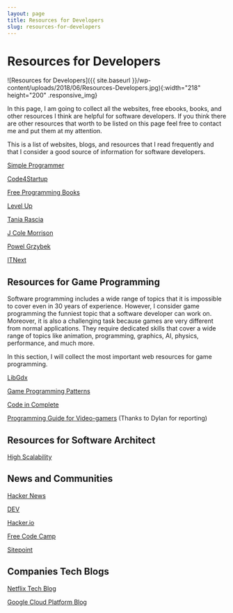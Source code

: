 ```yaml
---
layout: page
title: Resources for Developers
slug: resources-for-developers
---
```

# Resources for Developers

![Resources for Developers]({{ site.baseurl }}/wp-content/uploads/2018/06/Resources-Developers.jpg){:width="218" height="200" .responsive_img}

In this page, I am going to collect all the websites, free ebooks, books, and other resources I think are helpful for software developers. If you think there are other resources that worth to be listed on this page feel free to contact me and put them at my attention.

This is a list of websites, blogs, and resources that I read frequently and that I consider a good source of information for software developers.

[Simple Programmer](https://simpleprogrammer.com/)

[Code4Startup](https://code4startup.com/)

[Free Programming Books](http://www.e-booksdirectory.com/programming.php)

[Level Up](https://www.level-up.one/)

[Tania Rascia](https://www.taniarascia.com/)

[J Cole Morrison](https://start.jcolemorrison.com/)

[Powel Grzybek](https://pawelgrzybek.com/)

[ITNext](https://itnext.io/)

## Resources for Game Programming

Software programming includes a wide range of topics that it is impossible to cover even in 30 years of experience. However, I consider game programming the funniest topic that a software developer can work on. Moreover, it is also a challenging task because games are very different from normal applications. They require dedicated skills that cover a wide range of topics like animation, programming, graphics, AI, physics, performance, and much more.

In this section, I will collect the most important web resources for game programming.

[LibGdx](https://libgdx.badlogicgames.com/)

[Game Programming Patterns](http://gameprogrammingpatterns.com/)

[Code in Complete](https://codeincomplete.com/)

[Programming Guide for Video-gamers](http://ithare.com/programming-guide-for-video-gamers/) (Thanks to Dylan for reporting)

## Resources for Software Architect

[High Scalability](http://highscalability.com/)

## News and Communities

[Hacker News](https://news.ycombinator.com/)

[DEV](https://dev.to/)

[Hacker.io](https://hackr.io/blog)

[Free Code Camp](https://www.freecodecamp.org/news)

[Sitepoint](https://www.sitepoint.com/)

## Companies Tech Blogs

[Netflix Tech Blog](https://www.sitepoint.com/)

[Google Cloud Platform Blog](https://cloudplatform.googleblog.com/)
